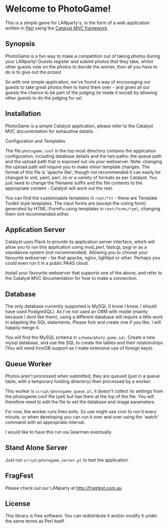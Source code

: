 Welcome to PhotoGame!
=====================

This is a simple game for LANparty's, in the form of a web application written in [Perl](http://learn.perl.org) using the [Catalyst MVC framework](http://www.catalystframework.org).

Synopsis
--------

PhotoGame is a fun way to make a competition out of taking photos during your LANparty! Guests register and submit photos that they take, whilst other guests vote on the photos to decide the winner, then all you have to do is to give out the prizes!

So with one simple application, we've found a way of encouraging our guests to take great photos then to hand them over - and given all our guests the chance to be part of the judging (ie made it social) by allowing other guests to do the judging for us!

Installation
------------

PhotoGame is a simple Catalyst application, please refer to the Catalyst MVC documentation for exhaustive details.

Configuration and Templates

The file `photogame.conf` in the top most directory contains the application configuration, including database details and the two paths: the queue path and the upload path that is exposed out via your webserver. Note: changing the upload path will require you to make minor template changes. The format of this file is 'apache like', though not recommended it can easily be changed to xml, yaml, perl, ini or a variety of formats as per Catalyst. You just need to change the filename suffix and the file contents to the appropriate content - Catalyst will work out the rest.

You can find the customisable templates in `root/*tt` - these are Template Toolkit style templates. The input forms are (except the voting form) generated by HTML::FormFu using templates in `root/forms/*yml`, changing them isnt recommended either.

Application Server
------------------

Catalyst uses Plack to provide its application server interface, which will allow you to run this application using mod_perl, fastcgi, psgi or as a standalone system (not recommended). Allowing you to choose your favourite webserver - be that apache, nginx, lighttpd or other. Perhaps you could even run it in a public PAAS cloud.

Install your favourite webserver that supports one of the above, and refer to the Catalyst MVC documentation for how to make a connection.

Database
--------

The only database currently supported is MySQL (I know I know, I should have used PostgreSQL). As I've not used an ORM with model (mainly because I dont like them), using a different database will require a little work in adapting the SQL statements. Please fork and create one if you like, I will happily merge it.

You will find the MySQL schema in `schema/photo_game.sql`. Create a new mysql database, and use the SQL to create the tables and their relationships (You will need InnoDB support as I make extensive use of foreign keys).

Queue Worker
------------

Photos aren't processed when submitted, they are queued (just in a queue table, with a temporary holding directory) then processed by a worker.

This worker is `script/photogame_queue.pl`, it doesn't collect its settings from the photogame.conf file (yet) but has them at the top of the file. You will therefore need to edit the file to set the database and image parameters.

For now, the worker runs then exits. So use might use cron to run it every minute, or when developing you can run it over and over using the 'watch' command with an appropriate interval.

I would like to have this run via Gearman eventually.

Stand Alone Server
------------------

Just run `script/photogame_server.pl` to test the application.

FragFest
--------

Please check out our LANparty at http://fragfest.com.au

License
-------

This library is free software. You can redistribute it and/or modify it under the same terms as Perl itself.
